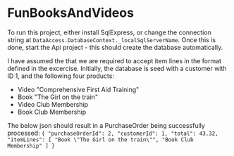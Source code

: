 # FunBooksAndVideos

To run this project, either install SqlExpress, or change the connection string at `DataAccess.DatabaseContext._localSqlServerName`. Once this is done, start the Api project - this should create the database automatically.

I have assumed the that we are required to accept item lines in the format defined in the excercise. Initially, the database is seed with a customer with ID 1, and the following four products:
- Video "Comprehensive First Aid Training"
- Book "The Girl on the train"
- Video Club Membership
- Book Club Membership

The below json should result in a PurchaseOrder being successfully processed:
`{
  "purchaseOrderId": 2,
  "customerId": 1,
  "total": 43.32,
  "itemLines": [
    "Book \"The Girl on the train\"",
    "Book Club Membership"
  ]
}`

